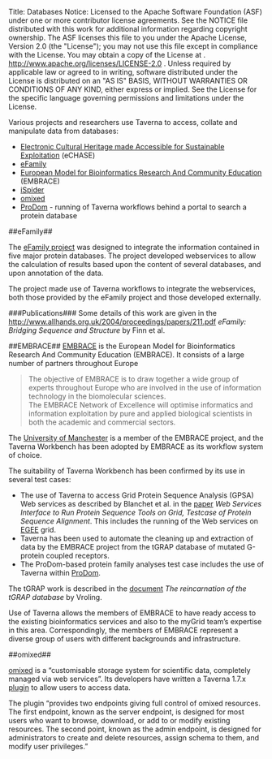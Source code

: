Title:     Databases
Notice:    Licensed to the Apache Software Foundation (ASF) under one
           or more contributor license agreements.  See the NOTICE file
           distributed with this work for additional information
           regarding copyright ownership.  The ASF licenses this file
           to you under the Apache License, Version 2.0 (the
           "License"); you may not use this file except in compliance
           with the License.  You may obtain a copy of the License at
           .
             http://www.apache.org/licenses/LICENSE-2.0
           .
           Unless required by applicable law or agreed to in writing,
           software distributed under the License is distributed on an
           "AS IS" BASIS, WITHOUT WARRANTIES OR CONDITIONS OF ANY
           KIND, either express or implied.  See the License for the
           specific language governing permissions and limitations
           under the License.

Various projects and researchers use Taverna to access, collate and manipulate data from databases:

 - [Electronic Cultural Heritage made Accessible for Sustainable Exploitation][1] (eCHASE)
 - [eFamily][2]
 - [European Model for Bioinformatics Research And Community Education][3] (EMBRACE)
 - [iSpider][4]
 - [omixed][5]
 - [ProDom][6] - running of Taverna workflows behind a portal to search a protein database

<a name="efamily"></a>
##eFamily##

The [eFamily project][7] was designed to integrate the information contained in five major protein databases. 
   The project developed webservices to allow the calculation of results based upon the content of 
   several databases, and upon annotation of the data.

The project made use of Taverna workflows to integrate the webservices, 
   both those provided by the eFamily project and those developed externally.

###Publications###
Some details of this work are given in the http://www.allhands.org.uk/2004/proceedings/papers/211.pdf 
   *eFamily: Bridging Sequence and Structure* by Finn et al.

<a name="embrace"></a>
##EMBRACE##
[EMBRACE][8] is the European Model for Bioinformatics Research And Community Education (EMBRACE).
It consists of a large number of partners throughout Europe

> The objective of EMBRACE is to draw together a wide group of experts
> throughout Europe who are involved in the use of information
> technology in the biomolecular sciences.  
> The EMBRACE Network of Excellence will optimise informatics and information exploitation by
> pure and applied biological scientists in both the academic and commercial sectors.

The [University of Manchester][9] is a member of the EMBRACE project, 
   and the Taverna Workbench has been adopted by EMBRACE as its workflow system of choice.

The suitability of Taverna Workbench has been confirmed by its use in several test cases:

 - The use of Taverna to access Grid Protein Sequence Analysis (GPSA) Web services as described by 
      Blanchet et al. in the [paper][10] 
      *Web Services Interface to Run Protein Sequence Tools on Grid, Testcase of Protein Sequence Alignment*. 
   This includes the running of the Web services on [EGEE][11] grid.
 - Taverna has been used to automate the cleaning up and extraction of data by the EMBRACE project from the 
      tGRAP database of mutated G-protein coupled receptors.
 - The ProDom-based protein family analyses test case includes the use of Taverna within [ProDom][12].

The tGRAP work is described in the [document][13] *The reincarnation of the tGRAP database* by Vroling.

Use of Taverna allows the members of EMBRACE to have ready access to the existing bioinformatics services and 
   also to the myGrid team’s expertise in this area. Correspondingly, the members of EMBRACE represent 
   a diverse group of users with different backgrounds and infrastructure.

<a name="omixed"></a>
##omixed##

[omixed][14]</a> is a “customisable storage system for scientific data, completely managed via web services”. 
Its developers have written a Taverna 1.7.x [plugin][15] to allow users to access data.

The plugin “provides two endpoints giving full control of omixed resources. 
The first endpoint, known as the server endpoint, is designed for most users who want to browse, download, 
   or add to or modify existing resources. 
The second point, known as the admin endpoint, is designed for administrators to create and delete resources, 
   assign schema to them, and modify user privileges.”


  [1]: /introduction/taverna-in-use/multimedia#echase
  [2]: #efamily
  [3]: #embrace
  [4]: /introduction/related-projects#ispider
  [5]: #omixed
  [6]: /introduction/taverna-in-use/protein-and-proteomics#prodom
  [7]: http://www.ebi.ac.uk/pdbe/docs/sifts/efamily.html
  [8]: http://www.embracegrid.info/
  [9]: http://www.manchester.ac.uk/
  [10]: http://dx.doi.org/10.1007/11946465_22
  [11]: https://eu-egee-org.web.cern.ch/eu-egee-org/index.html
  [12]: /introduction/taverna-in-use/protein-and-proteomics#prodom
  [13]: http://www.myexperiment.org/files/29
  [14]: http://nebc.nerc.ac.uk/tools/omixed/overview
  [15]: http://www.omixed.org/documentation/omixed%20taverna%20plugin